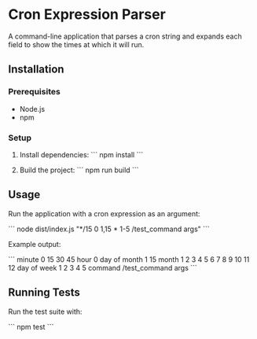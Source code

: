 # Cron Expression Parser

A command-line application that parses a cron string and expands each field to show the times at which it will run.

## Installation

### Prerequisites

- Node.js
- npm

### Setup

1. Install dependencies:
   \`\`\`
   npm install
   \`\`\`

2. Build the project:
   \`\`\`
   npm run build
   \`\`\`

## Usage

Run the application with a cron expression as an argument:

\`\`\`
node dist/index.js "*/15 0 1,15 * 1-5 /test_command args"
\`\`\`

Example output:

\`\`\`
minute        0 15 30 45
hour          0
day of month  1 15
month         1 2 3 4 5 6 7 8 9 10 11 12
day of week   1 2 3 4 5
command       /test_command args
\`\`\`

## Running Tests

Run the test suite with:

\`\`\`
npm test
\`\`\`

